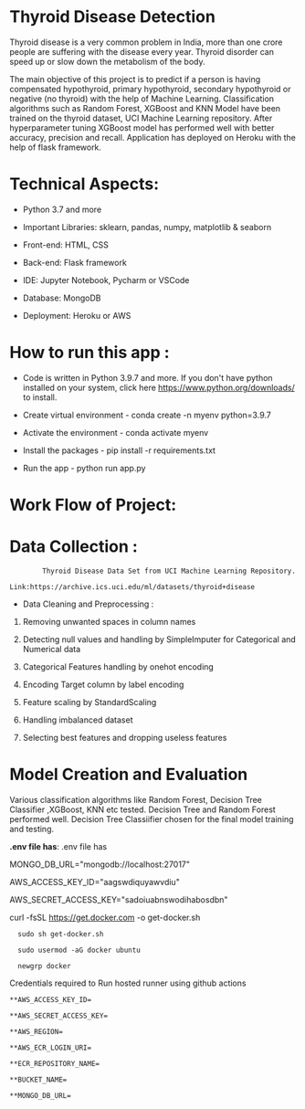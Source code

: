 # Thyroid Disease Detection

Thyroid disease is a very common problem in India, more than one crore people are suffering with the disease every year. Thyroid disorder can speed up or slow down the metabolism of the body.

The main objective of this project is to predict if a person is having compensated hypothyroid, primary hypothyroid, secondary hypothyroid or negative (no thyroid) with the help of Machine Learning. Classification algorithms such as Random Forest, XGBoost and KNN Model have been trained on the thyroid dataset, UCI Machine Learning repository. After hyperparameter tuning XGBoost model has performed well with better accuracy, precision and recall. Application has deployed on Heroku with the help of flask framework.
 


# Technical Aspects: 

*  Python 3.7 and more

*  Important Libraries: sklearn, pandas, numpy, matplotlib & seaborn

*  Front-end: HTML, CSS

*  Back-end: Flask framework

*  IDE: Jupyter Notebook, Pycharm or  VSCode

*  Database: MongoDB

*  Deployment: Heroku or  AWS

# How to run this app :

* Code is written in Python 3.9.7 and more. If you don't have python installed on your system, click here https://www.python.org/downloads/ to install. 

*  Create virtual environment - conda create -n myenv python=3.9.7
      
*  Activate the environment - conda activate myenv

*  Install the packages - pip install -r requirements.txt
      
*  Run the app - python run app.py

# Work Flow of Project:

# Data Collection :
            Thyroid Disease Data Set from UCI Machine Learning Repository.
                  Link:https://archive.ics.uci.edu/ml/datasets/thyroid+disease

*  Data Cleaning and Preprocessing :

1. Removing unwanted spaces in column names 

2. Detecting null values and handling by SimpleImputer for Categorical and Numerical data 

3. Categorical Features handling by onehot encoding

4. Encoding Target column by label encoding 

5. Feature scaling by StandardScaling 

6. Handling imbalanced dataset 

7. Selecting best features and dropping useless features 


# Model Creation and Evaluation
Various classification algorithms like Random Forest, Decision Tree Classifier ,XGBoost, KNN etc tested.
Decision Tree and Random Forest  performed well. Decision Tree Classiifier  chosen for the final model training and testing.


**.env file has**:
.env file has

  MONGO_DB_URL="mongodb://localhost:27017"
  
  AWS_ACCESS_KEY_ID="aagswdiquyawvdiu"
  
  AWS_SECRET_ACCESS_KEY="sadoiuabnswodihabosdbn"



  curl -fsSL https://get.docker.com -o get-docker.sh
  
      sudo sh get-docker.sh
  
      sudo usermod -aG docker ubuntu
  
      newgrp docker



   Credentials required to Run hosted runner using github actions 
   
   
    **AWS_ACCESS_KEY_ID=
    
    **AWS_SECRET_ACCESS_KEY=
    
    **AWS_REGION=
    
    **AWS_ECR_LOGIN_URI=
    
    **ECR_REPOSITORY_NAME=
    
    **BUCKET_NAME=
    
    **MONGO_DB_URL=
